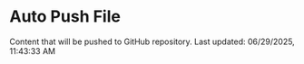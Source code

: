 # Auto Push File

Content that will be pushed to GitHub repository.
Last updated: 06/29/2025, 11:43:33 AM
